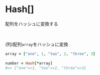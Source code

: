 # Hash[]
  
配列をハッシュに変換する

<br>
  
(列)配列`array`をハッシュに変換
```rb
array = ["one", 1, "two", 2, "three", 3]
  
number = Hash[*array]
#=> {"one"=>1, "two"=>2, "three"=>3}
```
